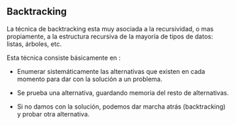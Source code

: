 ## Backtracking
La técnica de backtracking esta muy asociada a la recursividad, o mas propiamente, 
a la estructura recursiva de la mayoría de tipos de datos: listas, árboles, etc.

Esta técnica consiste básicamente en :

* Enumerar sistemáticamente las alternativas que existen en cada momento para dar con la solución a un problema.

* Se prueba una alternativa, guardando memoria del resto de alternativas.

* Si no damos con la solución, podemos dar marcha atrás (backtracking) y probar otra alternativa.
